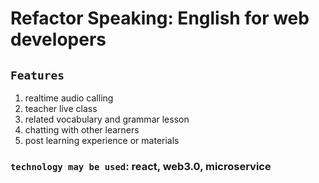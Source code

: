 # Refactor Speaking: English for web developers

## `Features`

1. realtime audio calling
2. teacher live class
3. related vocabulary and grammar lesson
4. chatting with other learners
5. post learning experience or materials

### `technology may be used`: react, web3.0, microservice
